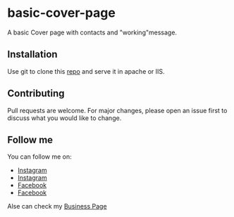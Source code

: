 # basic-cover-page

A basic Cover page with contacts and "working"message.

## Installation

Use git to clone this [repo](http://github.com/lapc18/basic-cover-page) and serve it in apache or IIS.

## Contributing

Pull requests are welcome. For major changes, please open an issue first to discuss what you would like to change.

## Follow me

You can follow me on:

- [Instagram](https://instagram.com/lapc18)
- [Instagram](https://instagram.com/devlegnd)
- [Facebook](https://facebook.com/lapx18)
- [Facebook](https://facebook.com/devlegnd)

Alse can check my [Business Page](https:////devlegnd.com)
